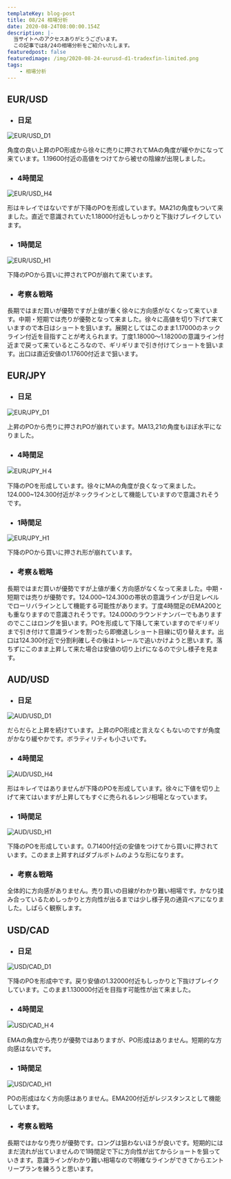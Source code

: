 ```yaml
---
templateKey: blog-post
title: 08/24 相場分析
date: 2020-08-24T08:00:00.154Z
description: |-
  当サイトへのアクセスありがとうございます。
  この記事では8/24の相場分析をご紹介いたします。
featuredpost: false
featuredimage: /img/2020-08-24-eurusd-d1-tradexfin-limited.png
tags:
	- 相場分析
---
```

## EUR/USD

* ### 日足

![EUR/USD_D1](/img/2020-08-24-eurusd-d1-tradexfin-limited.png)

角度の良い上昇のPO形成から徐々に売りに押されてMAの角度が緩やかになって来ています。1.19600付近の高値をつけてから被せの陰線が出現しました。

* ### 4時間足

![EUR/USD_H4](/img/2020-08-24-eurusd-h4-tradexfin-limited.png)

形はキレイではないですが下降のPOを形成しています。MA21の角度もついて来ました。直近で意識されていた1.18000付近もしっかりと下抜けブレイクしています。

* ### 1時間足

![EUR/USD_H1](/img/2020-08-24-eurusd-h1-tradexfin-limited.png)

下降のPOから買いに押されてPOが崩れて来ています。

* ### 考察＆戦略

長期ではまだ買いが優勢ですが上値が重く徐々に方向感がなくなって来ています。中期・短期では売りが優勢となって来ました。徐々に高値を切り下げて来ていますので本日はショートを狙います。展開としてはこのまま1.17000のネックライン付近を目指すことが考えられます。丁度1.18000〜1.18200の意識ライン付近まで戻って来ているところなので、ギリギリまで引き付けてショートを狙います。出口は直近安値の1.17600付近まで狙います。

## EUR/JPY

* ### 日足

![EUR/JPY_D1](/img/2020-08-24-eurjpy-d1-tradexfin-limited.png)

上昇のPOから売りに押されPOが崩れています。MA13,21の角度もほぼ水平になりました。

* ### 4時間足

![EUR/JPY_H４](/img/2020-08-24-eurjpy-h4-tradexfin-limited.png)

下降のPOを形成しています。徐々にMAの角度が良くなって来ました。124.000~124.300付近がネックラインとして機能していますので意識されそうです。

* ### 1時間足

![EUR/JPY_H1](/img/2020-08-24-eurjpy-h1-tradexfin-limited.png)

下降のPOから買いに押され形が崩れています。

* ### 考察＆戦略

長期ではまだ買いが優勢ですが上値が重く方向感がなくなって来ました。中期・短期では売りが優勢です。124.000~124.300の帯状の意識ラインが日足レベルでローリバラインとして機能する可能性があります。丁度4時間足のEMA200とも重なりますので意識されそうです。124.000のラウンドナンバーでもありますのでここはロングを狙います。POを形成して下降して来ていますのでギリギリまで引き付けて意識ラインを割ったら即撤退しショート目線に切り替えます。出口は124.300付近で分割利確しその後はトレールで追いかけようと思います。落ちずにこのまま上昇して来た場合は安値の切り上げになるので少し様子を見ます。

## AUD/USD

* ### 日足

![AUD/USD_D1](/img/2020-08-24-audusd-d1-tradexfin-limited.png)

だらだらと上昇を続けています。上昇のPO形成と言えなくもないのですが角度がかなり緩やかです。ボラティリティも小さいです。

* ### 4時間足

![AUD/USD_H4](/img/2020-08-24-audusd-h4-tradexfin-limited.png)

形はキレイではありませんが下降のPOを形成しています。徐々に下値を切り上げて来てはいますが上昇してもすぐに売られるレンジ相場となっています。

* ### 1時間足

![AUD/USD_H1](/img/2020-08-24-audusd-h1-tradexfin-limited.png)

下降のPOを形成しています。0.71400付近の安値をつけてから買いに押されています。このまま上昇すればダブルボトムのような形になります。

* ### 考察＆戦略

全体的に方向感がありません。売り買いの目線がわかり難い相場です。かなり揉み合っているためしっかりと方向性が出るまでは少し様子見の通貨ペアになりました。しばらく観察します。

## USD/CAD

* ### 日足

![USD/CAD_D1](/img/2020-08-24-usdcad-d1-tradexfin-limited.png)

下降のPOを形成中です。戻り安値の1.32000付近もしっかりと下抜けブレイクしています。このまま1.130000付近を目指す可能性が出て来ました。

* ### 4時間足

![USD/CAD_H４](/img/2020-08-24-usdcad-h4-tradexfin-limited.png)

EMAの角度から売りが優勢ではありますが、PO形成はありません。短期的な方向感はないです。

* ### 1時間足

![USD/CAD_H1](/img/2020-08-24-usdcad-h1-tradexfin-limited.png)

POの形成はなく方向感はありません。EMA200付近がレジスタンスとして機能しています。

* ### 考察＆戦略

長期ではかなり売りが優勢です。ロングは狙わないほうが良いです。短期的にはまだ流れが出ていませんので1時間足で下に方向性が出てからショートを狙っていきます。意識ラインがわかり難い相場なので明確なラインができてからエントリープランを練ろうと思います。

